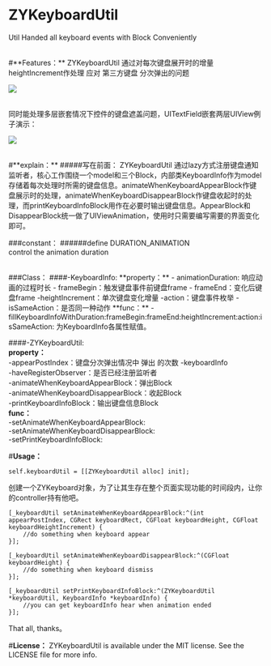 # ZYKeyboardUtil
Util Handed all keyboard events with Block Conveniently


<br>
#**Features：**
ZYKeyboardUtil 通过对每次键盘展开时的增量heightIncrement作处理 应对 第三方键盘 分次弹出的问题

![](https://raw.githubusercontent.com/liuzhiyi1992/ZYKeyboardUtil/master/ZYKeyboardUtil/DisplayFile/demo_1.jpg)


<br>
同时能处理多层嵌套情况下控件的键盘遮盖问题，UITextField嵌套两层UIView例子演示：

![](https://raw.githubusercontent.com/liuzhiyi1992/ZYKeyboardUtil/master/ZYKeyboardUtil/DisplayFile/keyboardUtil.gif)

<br>
#**explain：**
#####写在前面：
ZYKeyboardUtil 通过lazy方式注册键盘通知监听者，核心工作围绕一个model和三个Block，内部类KeyboardInfo作为model存储着每次处理时所需的键盘信息。animateWhenKeyboardAppearBlock作键盘展示时的处理，animateWhenKeyboardDisappearBlock作键盘收起时的处理，而printKeyboardInfoBlock用作在必要时输出键盘信息。AppearBlock和DisappearBlock统一做了UIViewAnimation，使用时只需要编写需要的界面变化即可。


###constant：
#####\#define DURATION_ANIMATION  
control the animation duration

<br>
###Class：
####-KeyboardInfo:
**property：**  
- animationDuration:  响应动画的过程时长  
- frameBegin：触发键盘事件前键盘frame  
- frameEnd：变化后键盘frame  
-heightIncrement：单次键盘变化增量  
-action：键盘事件枚举  
-isSameAction：是否同一种动作    
**func：**  
-fillKeyboardInfoWithDuration:frameBegin:frameEnd:heightIncrement:action:isSameAction:    
为KeyboardInfo各属性赋值。  

####-ZYKeyboardUtil:  
**property：**  
-appearPostIndex：键盘分次弹出情况中 弹出 的次数
-keyboardInfo  
-haveRegisterObserver：是否已经注册监听者  
-animateWhenKeyboardAppearBlock：弹出Block  
-animateWhenKeyboardDisappearBlock：收起Block  
-printKeyboardInfoBlock：输出键盘信息Block    
**func：**  
-setAnimateWhenKeyboardAppearBlock:    
-setAnimateWhenKeyboardDisappearBlock:  
-setPrintKeyboardInfoBlock:    


#**Usage：**  
```objc
self.keyboardUtil = [[ZYKeyboardUtil alloc] init];
```  
创建一个ZYKeyboard对象，为了让其生存在整个页面实现功能的时间段内，让你的controller持有他吧。

```objc
[_keyboardUtil setAnimateWhenKeyboardAppearBlock:^(int appearPostIndex, CGRect keyboardRect, CGFloat keyboardHeight, CGFloat keyboardHeightIncrement) {
    //do something when keyboard appear
}];

[_keyboardUtil setAnimateWhenKeyboardDisappearBlock:^(CGFloat keyboardHeight) {
    //do something when keyboard dismiss
}];

[_keyboardUtil setPrintKeyboardInfoBlock:^(ZYKeyboardUtil *keyboardUtil, KeyboardInfo *keyboardInfo) {
    //you can get keyboardInfo hear when animation ended
}];
```

That all, thanks。

#**License：** 
ZYKeyboardUtil is available under the MIT license. See the LICENSE file for more info.
